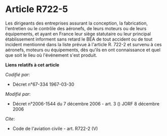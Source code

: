 # Article R722-5

Les dirigeants des entreprises assurant la conception, la fabrication, l'entretien ou le contrôle des aéronefs, de leurs
moteurs ou de leurs équipements, et ayant en France leur siège statutaire ou leur principal établissement informent sans
retard le BEA de tout accident ou de tout incident mentionné dans la liste prévue à l'article R. 722-2 et survenu à ces
aéronefs, moteurs ou équipements, dès qu'ils en ont connaissance et quel que soit le lieu où l'événement s'est produit.

**Liens relatifs à cet article**

_Codifié par_:

  - Décret n°67-334 1967-03-30

_Modifié par_:

  - Décret n°2006-1544 du 7 décembre 2006 - art. 3 () JORF 8 décembre 2006

_Cite_:

  - Code de l'aviation civile - art. R722-2 (V)
